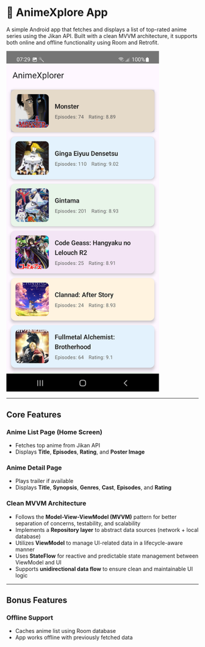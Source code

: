 # 📱 AnimeXplore App

A simple Android app that fetches and displays a list of top-rated anime series using the Jikan API. Built with a clean MVVM architecture, it supports both online and offline functionality using Room and Retrofit.



<img src="https://raw.githubusercontent.com/SushantRathore/AnimeXplore/ae82084ea93994a8501ce9be373da1b7dff566bc/HomePage1.png" alt="App Home Page" width="400" />



---

## Core Features

###  Anime List Page (Home Screen)

- Fetches top anime from Jikan API  
- Displays **Title**, **Episodes**, **Rating**, and **Poster Image**

###  Anime Detail Page

- Plays trailer if available  
- Displays **Title**, **Synopsis**, **Genres**, **Cast**, **Episodes**, and **Rating**

### Clean MVVM Architecture

- Follows the **Model-View-ViewModel (MVVM)** pattern for better separation of concerns, testability, and scalability  
- Implements a **Repository layer** to abstract data sources (network + local database)  
- Utilizes **ViewModel** to manage UI-related data in a lifecycle-aware manner  
- Uses **StateFlow** for reactive and predictable state management between ViewModel and UI  
- Supports **unidirectional data flow** to ensure clean and maintainable UI logic


---

## Bonus Features

###  Offline Support

- Caches anime list using Room database  
- App works offline with previously fetched data



